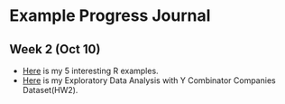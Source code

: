 # Example Progress Journal

## Week 2 (Oct 10)

+ [Here](homework.htm) is my 5 interesting R examples. 
+ [Here](EDA.htm) is my Exploratory Data Analysis with Y Combinator Companies Dataset(HW2).
